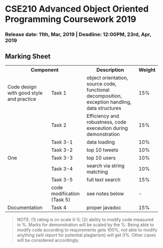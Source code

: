 # CSE210 Advanced Object Oriented Programming Coursework 2019
### Release date: 11th, Mar, 2019 | Deadline: 12:00PM, 23rd, Apr, 2019





## Marking Sheet

<table>
  <tr>
    <th colspan="2">Component</th>
    <th>Description</th>
    <th>Weight</th>
  </tr>
  <tr>
    <td>Code design with good style and practice</td>
    <td>Task 1</td>
    <td>object orientation, source code, functional decomposition, exception handling,  data structures</td>
    <td>15%</td>
  </tr>
  <tr>
    <td rowspan="7">One</td>
    <td>Task 2</td>
    <td>Efficiency and robustness, code execeution during demonstration</td>
    <td>15%</td>
  </tr>
  <tr>
    <td>Task 3-1</td>
    <td>data loading</td>
    <td>10%</td>
  </tr>
  <tr>
    <td>Task 3-2</td>
    <td>top 10 tweets</td>
    <td>10%</td>
  </tr>
  <tr>
    <td>Task 3-3</td>
    <td>top 10 users</td>
    <td>10%</td>
  </tr>
  <tr>
    <td>Task 3-4</td>
    <td>search via string matching</td>
    <td>10%</td>
  </tr>
  <tr>
    <td>Task 3-5</td>
    <td>full text search</td>
    <td>15%</td>
  </tr>
  <tr>
    <td>code modification (Task 5)</td>
    <td>see notes below</td>
    <td>-</td>
  </tr>
  <tr>
    <td>Documentation</td>
    <td>Task 4</td>
    <td>proper javadoc</td>
    <td>15%</td>
  </tr>

</table>

> NOTE: (1) rating is on scale 0-5; (2) ability to modify code measured in %. Marks for demonstration will be scaled by the %. Being able to modify code according to requirements gets 100%, not able to modify anything (will report for potential plagiarism) will get 0%. Other cases will be considered accordingly.